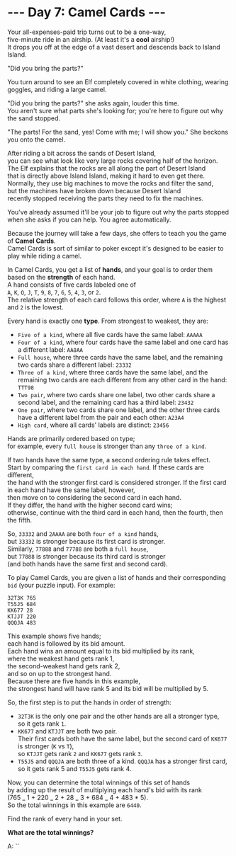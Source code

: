 # --- Day 7: Camel Cards ---

Your all-expenses-paid trip turns out to be a one-way,  
five-minute ride in an airship. (At least it's a **cool** airship!)  
It drops you off at the edge of a vast desert and descends back to Island Island.

"Did you bring the parts?"

You turn around to see an Elf completely covered in white clothing,
wearing goggles, and riding a large camel.

"Did you bring the parts?" she asks again, louder this time.  
You aren't sure what parts she's looking for; you're here to figure out why the sand stopped.

"The parts! For the sand, yes! Come with me; I will show you." She beckons you onto the camel.

After riding a bit across the sands of Desert Island,  
you can see what look like very large rocks covering half of the horizon.  
The Elf explains that the rocks are all along the part of Desert Island  
that is directly above Island Island, making it hard to even get there.  
Normally, they use big machines to move the rocks and filter the sand,  
but the machines have broken down because Desert Island  
recently stopped receiving the parts they need to fix the machines.

You've already assumed it'll be your job to figure out why the parts stopped  
when she asks if you can help. You agree automatically.

Because the journey will take a few days, she offers to teach you the game of **Camel Cards**.  
Camel Cards is sort of similar to poker except it's designed to be easier to play while riding a camel.

In Camel Cards, you get a list of **hands**, and your goal is to order them  
based on the **strength** of each hand.  
A hand consists of five cards labeled one of  
`A`, `K`, `Q`, `J`, `T`, `9`, `8`, `7`, `6`, `5`, `4`, `3`, or `2`.  
The relative strength of each card follows this order, where `A` is the highest and `2` is the lowest.

Every hand is exactly one **type**. From strongest to weakest, they are:

- `Five of a kind`, where all five cards have the same label: `AAAAA`
- `Four of a kind`, where four cards have the same label and one card has a different label: `AA8AA`
- `Full house`, where three cards have the same label, and the remaining two cards share a different label: `23332`
- `Three of a kind`, where three cards have the same label, and the remaining two cards are each different from any other card in the hand: `TTT98`
- `Two pair`, where two cards share one label, two other cards share a second label, and the remaining card has a third label: `23432`
- `One pair`, where two cards share one label, and the other three cards have a different label from the pair and each other: `A23A4`
- `High card`, where all cards' labels are distinct: `23456`

Hands are primarily ordered based on type;  
for example, every `full house` is stronger than any `three of a kind`.

If two hands have the same type, a second ordering rule takes effect.  
Start by comparing the `first card in each hand`. If these cards are different,  
the hand with the stronger first card is considered stronger.
If the first card in each hand have the same label, however,  
then move on to considering the second card in each hand.  
If they differ, the hand with the higher second card wins;  
otherwise, continue with the third card in each hand, then the fourth, then the fifth.

So, `33332` and `2AAAA` are both `four of a kind` hands,  
but `33332` is stronger because its first card is stronger.  
Similarly, `77888` and `77788` are both a `full house`,  
but `77888` is stronger because its third card is stronger  
(and both hands have the same first and second card).

To play Camel Cards, you are given a list of hands and their corresponding `bid` (your puzzle input).
For example:

```text
32T3K 765
T55J5 684
KK677 28
KTJJT 220
QQQJA 483
```

This example shows five hands;  
each hand is followed by its bid amount.  
Each hand wins an amount equal to its bid multiplied by its rank,  
where the weakest hand gets rank 1,  
the second-weakest hand gets rank 2,  
and so on up to the strongest hand.  
Because there are five hands in this example,  
the strongest hand will have rank 5 and its bid will be multiplied by 5.

So, the first step is to put the hands in order of strength:

- `32T3K` is the only one pair and the other hands are all a stronger type,  
  so it gets rank `1`.
- `KK677` and `KTJJT` are both two pair.  
  Their first cards both have the same label, but the second card of `KK677` is stronger (`K` vs `T`),  
  so `KTJJT` gets rank `2` and `KK677` gets rank `3`.
- `T55J5` and `QQQJA` are both three of a kind. `QQQJA` has a stronger first card,  
  so it gets rank 5 and `T55J5` gets rank 4.

Now, you can determine the total winnings of this set of hands  
by adding up the result of multiplying each hand's bid with its rank  
(765 _ 1 + 220 _ 2 + 28 _ 3 + 684 _ 4 + 483 \* 5).  
So the total winnings in this example are `6440`.

Find the rank of every hand in your set.

**What are the total winnings?**

A: ``
